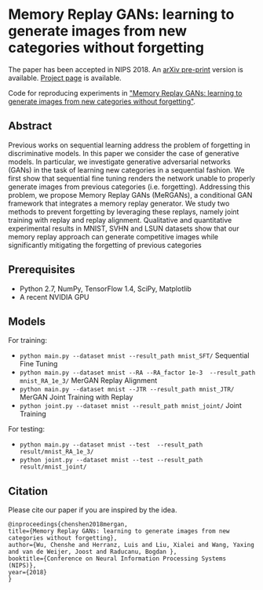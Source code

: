 Memory Replay GANs: learning to generate images from new categories without forgetting
=====================================
The paper has been accepted in NIPS 2018. An [arXiv pre-print](https://arxiv.org/abs/1809.02058) version is available. [Project page](http://www.lherranz.org/2018/08/21/rotating-networks-to-prevent-catastrophic-forgetting/) is available.

Code for reproducing experiments in ["Memory Replay GANs: learning to generate images from new categories without forgetting"](https://arxiv.org/abs/1809.02058).

## Abstract
Previous works on sequential learning address the problem of forgetting in discriminative models. In this paper we consider the case of generative models. In particular, we investigate generative adversarial networks (GANs) in the task of learning new categories in a sequential fashion. We first show that sequential fine tuning renders the network unable to properly generate images from previous categories (i.e. forgetting). Addressing this problem, we propose Memory Replay GANs (MeRGANs), a conditional GAN framework that integrates a memory replay generator. We study two methods to prevent forgetting by leveraging these replays, namely joint training with replay and replay alignment. Qualitative and quantitative experimental results in MNIST, SVHN and LSUN datasets show that our memory replay approach can generate competitive images while significantly mitigating the forgetting of previous categories


## Prerequisites

- Python 2.7, NumPy, TensorFlow 1.4, SciPy, Matplotlib
- A recent NVIDIA GPU

## Models

For training:
- `python main.py --dataset mnist --result_path mnist_SFT/` Sequential Fine Tuning
- `python main.py --dataset mnist --RA --RA_factor 1e-3  --result_path mnist_RA_1e_3/` MerGAN Replay Alignment
- `python main.py --dataset mnist --JTR --result_path mnist_JTR/` MerGAN Joint Training with Replay
- `python joint.py --dataset mnist --result_path mnist_joint/` Joint Training

For testing:
- `python main.py --dataset mnist --test  --result_path result/mnist_RA_1e_3/`
- `python joint.py --dataset mnist --test --result_path result/mnist_joint/`



## Citation

Please cite our paper if you are inspired by the idea.

```
@inproceedings{chenshen2018mergan,
title={Memory Replay GANs: learning to generate images from new categories without forgetting},
author={Wu, Chenshe and Herranz, Luis and Liu, Xialei and Wang, Yaxing and van de Weijer, Joost and Raducanu, Bogdan },
booktitle={Conference on Neural Information Processing Systems (NIPS)},
year={2018}
}



